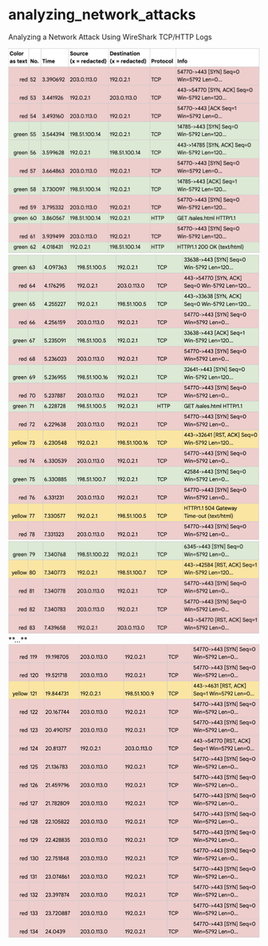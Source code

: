 # analyzing_network_attacks
Analyzing a Network Attack Using WireShark TCP/HTTP Logs

<img src="https://github.com/AxelVx1/analyzing_network_attacks/blob/main/Log1.png?raw=true" alt="App Screenshot" width="600">
<img src="https://github.com/AxelVx1/analyzing_network_attacks/blob/main/Log2.png?raw=true" alt="App Screenshot" width="600">
<img src="https://github.com/AxelVx1/analyzing_network_attacks/blob/main/Log3.png?raw=true" alt="App Screenshot" width="600">
**...**
<img src="https://github.com/AxelVx1/analyzing_network_attacks/blob/main/Log4.png?raw=true" alt="App Screenshot" width="600">
